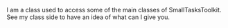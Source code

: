 I am a class used to access some of the main classes of SmallTasksToolkit. See my class side to have an idea of what can I give you.